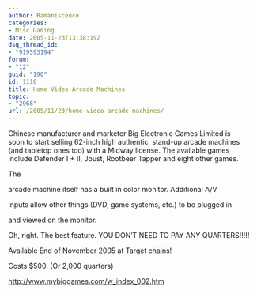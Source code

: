 ```yaml
---
author: Ramaniscence
categories:
- Misc Gaming
date: 2005-11-23T13:38:19Z
dsq_thread_id:
- "919593194"
forum:
- "12"
guid: "190"
id: 1110
title: Home Video Arcade Machines
topic:
- "2968"
url: /2005/11/23/home-video-arcade-machines/
---
```


<div>
  Chinese manufacturer and marketer Big Electronic Games Limited is<br /> soon to start selling 62-inch high authentic, stand-up arcade machines<br /> (and tabletop ones too) with a Midway license. The available games<br /> include Defender I + II, Joust, Rootbeer Tapper and eight other games.<br /> <a target="_blank" href="http://www.mybiggames.com/w_index_002.htm"></a>
</div>

The
  
arcade machine itself has a built in color monitor. Additional A/V
  
inputs allow other things (DVD, game systems, etc.) to be plugged in
  
and viewed on the monitor.

Oh, right. The best feature. YOU DON&#8217;T NEED TO PAY ANY QUARTERS!!!!!

Available End of November 2005 at Target chains!

Costs $500. (Or 2,000 quarters)

<a target="_blank" href="http://www.mybiggames.com/w_index_002.htm">http://www.mybiggames.com/w_index_002.htm</a>